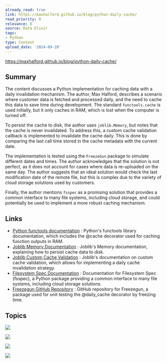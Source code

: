 ```yaml
---
already_read: true
link: https://maxhalford.github.io/blog/python-daily-cache/
read_priority: 0
relevance: 0
source: Data Elixir
tags:
- Python
type: Content
upload_date: '2024-09-28'
---
```


https://maxhalford.github.io/blog/python-daily-cache/
## Summary

The content discusses a Python implementation for caching data with a daily invalidation mechanism. The author, Max Halford, describes a scenario where customer data is fetched and processed daily, and the need to cache this data to save time during development. The standard `functools.cache` is used initially, but it only caches in RAM, which is lost when the computer is turned off.

To persist the cache to disk, the author uses `joblib.Memory`, but notes that the cache is never invalidated. To address this, a custom cache validation callback is implemented to invalidate the cache daily. This is done by comparing the last call time stored in the cache metadata with the current date.

The implementation is tested using the `FreezeGun` package to simulate different dates and times. The author acknowledges that the solution is not perfect, as it does not account for cases where data is re-uploaded on the same day. The author suggests that an ideal solution would check the last modification date of the remote file, but this is complex due to the variety of cloud storage solutions used by customers.

Finally, the author mentions `fsspec` as a promising solution that provides a common interface to many file systems, including cloud storage, and could potentially be used to implement a more robust caching mechanism.
## Links

- [Python functools documentation](https://docs.python.org/3/library/functools.html) : Python's functools library documentation, which includes the @cache decorator used for caching function outputs in RAM.
- [Joblib Memory Documentation](https://joblib.readthedocs.io/en/latest/memory.html#memory) : Joblib's Memory documentation, explaining how to persist cache data to disk.
- [Joblib Custom Cache Validation](https://joblib.readthedocs.io/en/latest/memory.html#custom-cache-validation) : Joblib's documentation on custom cache validation, which allows for implementing a daily cache invalidation strategy.
- [Filesystem Spec Documentation](https://filesystem-spec.readthedocs.io/en/latest/index.html) : Documentation for Filesystem Spec (fsspec), a Python package providing a common interface to many file systems, including cloud storage solutions.
- [Freezegun GitHub Repository](https://github.com/spulec/freezegun) : GitHub repository for Freezegun, a package used for unit testing the @daily_cache decorator by freezing time.

## Topics

![](topics/Library/joblib)

![](topics/Library/functools)

![](topics/Library/FreezeGun)

![](topics/Concept/fsspec)